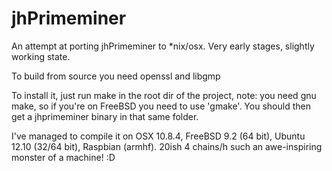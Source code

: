 jhPrimeminer
============

An attempt at porting jhPrimeminer to *nix/osx. Very early stages, slightly working state.

To build from source you need openssl and libgmp

To install it, just run make in the root dir of the project, note: you need gnu make, so if you're on FreeBSD you need to use 'gmake'. You should then get a jhprimeminer binary in that same folder.

I've managed to compile it on OSX 10.8.4, FreeBSD 9.2 (64 bit), Ubuntu 12.10 (32/64 bit), Raspbian (armhf). 20ish 4 chains/h such an awe-inspiring monster of a machine! :D